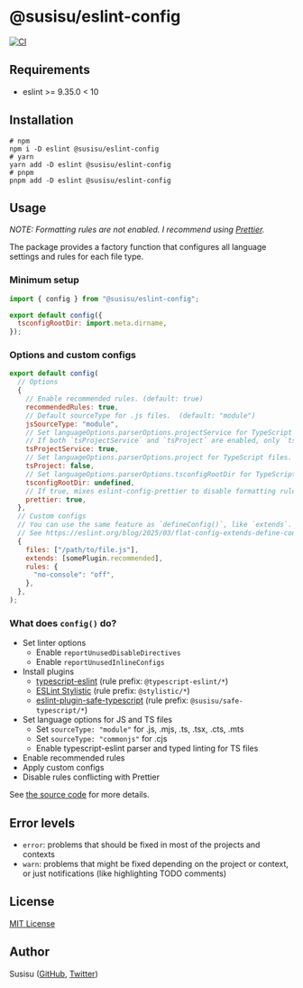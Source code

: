 # @susisu/eslint-config

[![CI](https://github.com/susisu/eslint-config/actions/workflows/ci.yml/badge.svg)](https://github.com/susisu/eslint-config/actions/workflows/ci.yml)

## Requirements

- eslint >= 9.35.0 < 10

## Installation

``` shell
# npm
npm i -D eslint @susisu/eslint-config
# yarn
yarn add -D eslint @susisu/eslint-config
# pnpm
pnpm add -D eslint @susisu/eslint-config
```

## Usage

*NOTE: Formatting rules are not enabled. I recommend using [Prettier](https://prettier.io).*

The package provides a factory function that configures all language settings and rules for each file type.

### Minimum setup

``` js
import { config } from "@susisu/eslint-config";

export default config({
  tsconfigRootDir: import.meta.dirname,
});
```

### Options and custom configs

``` js
export default config(
  // Options
  {
    // Enable recommended rules. (default: true)
    recommendedRules: true,
    // Default sourceType for .js files.  (default: "module")
    jsSourceType: "module",
    // Set languageOptions.parserOptions.projectService for TypeScript files. (default: true)
    // If both `tsProjectService` and `tsProject` are enabled, only `tsProjectService` will have effect.
    tsProjectService: true,
    // Set languageOptions.parserOptions.project for TypeScript files. (default: false)
    tsProject: false,
    // Set languageOptions.parserOptions.tsconfigRootDir for TypeScript files. (default: undefined)
    tsconfigRootDir: undefined,
    // If true, mixes eslint-config-prettier to disable formatting rules. (default: true)
    prettier: true,
  },
  // Custom configs
  // You can use the same feature as `defineConfig()`, like `extends`.
  // See https://eslint.org/blog/2025/03/flat-config-extends-define-config-global-ignores/
  {
    files: ["/path/to/file.js"],
    extends: [somePlugin.recommended],
    rules: {
      "no-console": "off",
    },
  },
);
```

### What does `config()` do?

- Set linter options
  - Enable `reportUnusedDisableDirectives`
  - Enable `reportUnusedInlineConfigs`
- Install plugins
  - [typescript-eslint](https://typescript-eslint.io) (rule prefix: `@typescript-eslint/*`)
  - [ESLint Stylistic](https://eslint.style) (rule prefix: `@stylistic/*`)
  - [eslint-plugin-safe-typescript](https://github.com/susisu/eslint-plugin-safe-typescript) (rule prefix: `@susisu/safe-typescript/*`)
- Set language options for JS and TS files
  - Set `sourceType: "module"` for .js, .mjs, .ts, .tsx, .cts, .mts
  - Set `sourceType: "commonjs"` for .cjs
  - Enable typescript-eslint parser and typed linting for TS files
- Enable recommended rules
- Apply custom configs
- Disable rules conflicting with Prettier

See [the source code](https://github.com/susisu/eslint-config/blob/master/src/config/index.ts) for more details.

## Error levels

- `error`: problems that should be fixed in most of the projects and contexts
- `warn`: problems that might be fixed depending on the project or context, or just notifications (like highlighting TODO comments)

## License

[MIT License](http://opensource.org/licenses/mit-license.php)

## Author

Susisu ([GitHub](https://github.com/susisu), [Twitter](https://twitter.com/susisu2413))
